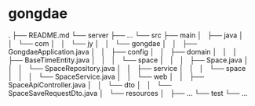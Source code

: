 # gongdae

.
├── README.md
└── server
    ├── ...
    └── src
        ├── main
        │   ├── java
        │   │   └── com
        │   │       └── jy
        │   │           └── gongdae
        │   │               ├── GongdaeApplication.java
        │   │               ├── config
        │   │               ├── domain
        │   │               │   ├── BaseTimeEntity.java
        │   │               │   └── space
        │   │               │       ├── Space.java
        │   │               │       └── SpaceRepository.java
        │   │               ├── service
        │   │               │   └── space
        │   │               │       └── SpaceService.java
        │   │               └── web
        │   │                   ├── SpaceApiController.java
        │   │                   └── dto
        │   │                       └── SpaceSaveRequestDto.java
        │   └── resources
        │       ├── ...
        └── test
            └── ...
